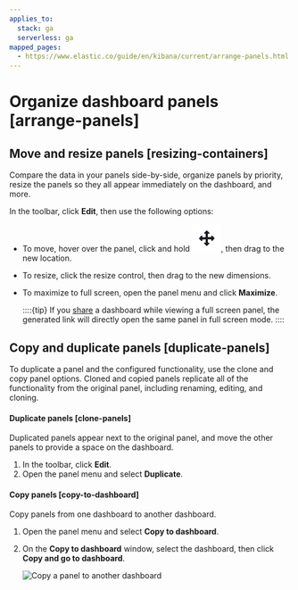 ```yaml
---
applies_to:
  stack: ga
  serverless: ga
mapped_pages:
  - https://www.elastic.co/guide/en/kibana/current/arrange-panels.html
---
```


# Organize dashboard panels [arrange-panels]

## Move and resize panels [resizing-containers]

Compare the data in your panels side-by-side, organize panels by priority, resize the panels so they all appear immediately on the dashboard, and more.

In the toolbar, click **Edit**, then use the following options:

* To move, hover over the panel, click and hold ![The move control icon](/explore-analyze/images/kibana-move-control.png ""), then drag to the new location.
* To resize, click the resize control, then drag to the new dimensions.
* To maximize to full screen, open the panel menu and click **Maximize**.

  ::::{tip}
  If you [share](sharing.md) a dashboard while viewing a full screen panel, the generated link will directly open the same panel in full screen mode.
  ::::



## Copy and duplicate panels [duplicate-panels]

To duplicate a panel and the configured functionality, use the clone and copy panel options. Cloned and copied panels replicate all of the functionality from the original panel, including renaming, editing, and cloning.


#### Duplicate panels [clone-panels]

Duplicated panels appear next to the original panel, and move the other panels to provide a space on the dashboard.

1. In the toolbar, click **Edit**.
2. Open the panel menu and select **Duplicate**.


#### Copy panels [copy-to-dashboard]

Copy panels from one dashboard to another dashboard.

1. Open the panel menu and select **Copy to dashboard**.
2. On the **Copy to dashboard** window, select the dashboard, then click **Copy and go to dashboard**.

    ![Copy a panel to another dashboard](https://images.contentstack.io/v3/assets/bltefdd0b53724fa2ce/blt48304cb3cd1ee2e6/6753879eb7c4663812148d47/copy-to-dashboard-8.17.0.gif "")



